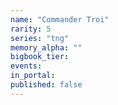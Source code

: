 ```yaml
---
name: "Commander Troi"
rarity: 5
series: "tng"
memory_alpha: ""
bigbook_tier:
events:
in_portal:
published: false
---
```

